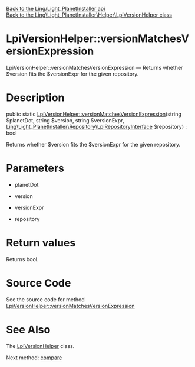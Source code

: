 [Back to the Ling/Light_PlanetInstaller api](https://github.com/lingtalfi/Light_PlanetInstaller/blob/master/doc/api/Ling/Light_PlanetInstaller.md)<br>
[Back to the Ling\Light_PlanetInstaller\Helper\LpiVersionHelper class](https://github.com/lingtalfi/Light_PlanetInstaller/blob/master/doc/api/Ling/Light_PlanetInstaller/Helper/LpiVersionHelper.md)


LpiVersionHelper::versionMatchesVersionExpression
================



LpiVersionHelper::versionMatchesVersionExpression — Returns whether $version fits the $versionExpr for the given repository.




Description
================


public static [LpiVersionHelper::versionMatchesVersionExpression](https://github.com/lingtalfi/Light_PlanetInstaller/blob/master/doc/api/Ling/Light_PlanetInstaller/Helper/LpiVersionHelper/versionMatchesVersionExpression.md)(string $planetDot, string $version, string $versionExpr, [Ling\Light_PlanetInstaller\Repository\LpiRepositoryInterface](https://github.com/lingtalfi/Light_PlanetInstaller/blob/master/doc/api/Ling/Light_PlanetInstaller/Repository/LpiRepositoryInterface.md) $repository) : bool




Returns whether $version fits the $versionExpr for the given repository.




Parameters
================


- planetDot

    

- version

    

- versionExpr

    

- repository

    


Return values
================

Returns bool.








Source Code
===========
See the source code for method [LpiVersionHelper::versionMatchesVersionExpression](https://github.com/lingtalfi/Light_PlanetInstaller/blob/master/Helper/LpiVersionHelper.php#L25-L39)


See Also
================

The [LpiVersionHelper](https://github.com/lingtalfi/Light_PlanetInstaller/blob/master/doc/api/Ling/Light_PlanetInstaller/Helper/LpiVersionHelper.md) class.

Next method: [compare](https://github.com/lingtalfi/Light_PlanetInstaller/blob/master/doc/api/Ling/Light_PlanetInstaller/Helper/LpiVersionHelper/compare.md)<br>

